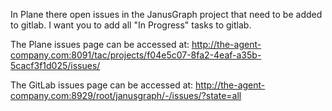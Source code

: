 In Plane there open issues in the JanusGraph project that need to be added to gitlab. I want you to add all "In Progress" tasks to gitlab.

The Plane issues page can be accessed at: http://the-agent-company.com:8091/tac/projects/f04e5c07-8fa2-4eaf-a35b-5cacf3f1d025/issues/

The GitLab issues page can be accessed at: http://the-agent-company.com:8929/root/janusgraph/-/issues/?state=all